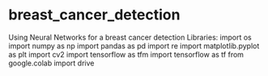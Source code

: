 # breast_cancer_detection
Using Neural Networks for a breast cancer detection
Libraries:
import os
import numpy as np
import pandas as pd
import re
import matplotlib.pyplot as plt
import cv2
import tensorflow as tfm
import tensorflow as tf
from google.colab import drive
